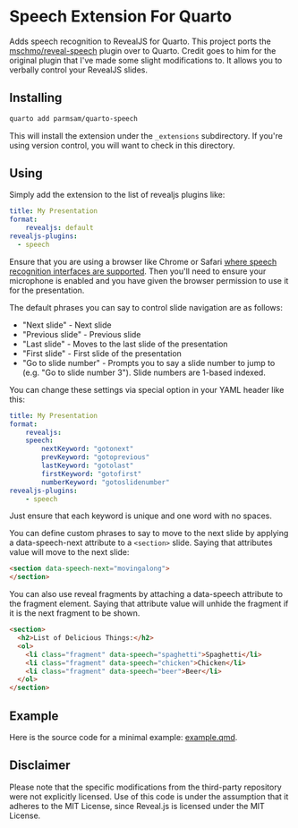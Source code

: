 # Speech Extension For Quarto

Adds speech recognition to RevealJS for Quarto. This project ports the [mschmo/reveal-speech](https://github.com/mschmo/reveal-speech) plugin over to Quarto. Credit goes to him for the original plugin that I've made some slight modifications to. It allows you to verbally control your RevealJS slides.

## Installing


```bash
quarto add parmsam/quarto-speech
```

This will install the extension under the `_extensions` subdirectory.
If you're using version control, you will want to check in this directory.

## Using

Simply add the extension to the list of revealjs plugins like:

```yaml
title: My Presentation
format:
    revealjs: default
revealjs-plugins:
  - speech
```

Ensure that you are using a browser like Chrome or Safari [where speech recognition interfaces are supported](https://developer.mozilla.org/en-US/docs/Web/API/Web_Speech_API#Browser_compatibility). Then you'll need to ensure your microphone is enabled and you have given the browser permission to use it for the presentation.

The default phrases you can say to control slide navigation are as follows:

- "Next slide" - Next slide
- "Previous slide" - Previous slide
- "Last slide" - Moves to the last slide of the presentation
- "First slide" - First slide of the presentation
- "Go to slide number" - Prompts you to say a slide number to jump to (e.g. "Go to slide number 3"). Slide numbers are 1-based indexed.

You can change these settings via special option in your YAML header like this:

```yaml
title: My Presentation
format:
    revealjs:
    speech:
        nextKeyword: "gotonext"
        prevKeyword: "gotoprevious"
        lastKeyword: "gotolast"
        firstKeyword: "gotofirst"
        numberKeyword: "gotoslidenumber"
revealjs-plugins:
    - speech
```
Just ensure that each keyword is unique and one word with no spaces.

You can define custom phrases to say to move to the next slide by applying a data-speech-next attribute to a `<section>` slide. Saying that attributes value will move to the next slide:

```html
<section data-speech-next="movingalong">
</section>
```

You can also use reveal fragments by attaching a data-speech attribute to the fragment element. Saying that attribute value will unhide the fragment if it is the next fragment to be shown.

```html
<section>
  <h2>List of Delicious Things:</h2>
  <ol>
    <li class="fragment" data-speech="spaghetti">Spaghetti</li>
    <li class="fragment" data-speech="chicken">Chicken</li>
    <li class="fragment" data-speech="beer">Beer</li>
  </ol>
</section>
```

## Example

Here is the source code for a minimal example: [example.qmd](example.qmd).

## Disclaimer

Please note that the specific modifications from the third-party repository were not explicitly licensed. Use of this code is under the assumption that it adheres to the MIT License, since Reveal.js is licensed under the MIT License.
